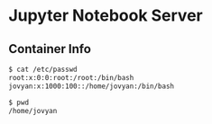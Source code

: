 # Jupyter Notebook Server

## Container Info

```bash
$ cat /etc/passwd
root:x:0:0:root:/root:/bin/bash
jovyan:x:1000:100::/home/jovyan:/bin/bash

$ pwd
/home/jovyan
```